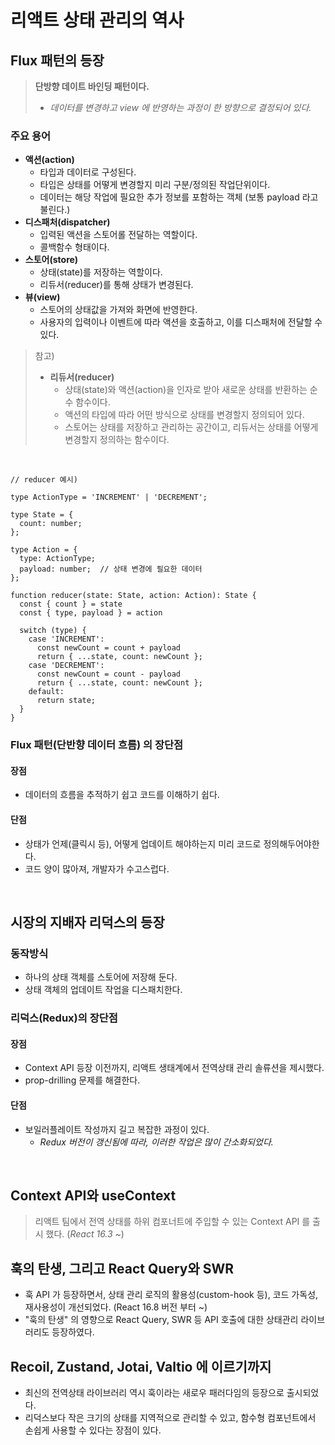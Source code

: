 # 리액트 상태 관리의 역사

## Flux 패턴의 등장

> **단방향 데이트 바인딩 패턴이다.**
> 
> - _데이터를 변경하고 view 에 반영하는 과정이 한 방향으로 결정되어 있다._

### 주요 용어
- **액션(action)**
  - 타입과 데이터로 구성된다.
  - 타입은 상태를 어떻게 변경할지 미리 구분/정의된 작업단위이다.
  - 데이터는 해당 작업에 필요한 추가 정보를 포함하는 객체 (보통 payload 라고 불린다.)
- **디스패처(dispatcher)**
  - 입력된 액션을 스토어롤 전달하는 역할이다.
  - 콜백함수 형태이다.
- **스토어(store)**
  - 상태(state)를 저장하는 역할이다.
  - 리듀서(reducer)를 통해 상태가 변경된다.
- **뷰(view)**
  - 스토어의 상태값을 가져와 화면에 반영한다.
  - 사용자의 입력이나 이벤트에 따라 액션을 호출하고, 이를 디스패처에 전달할 수 있다.


> 참고) 
> 
> - **리듀서(reducer)**
>   - 상태(state)와 액션(action)을 인자로 받아 새로운 상태를 반환하는 순수 함수이다.
>   - 액션의 타입에 따라 어떤 방식으로 상태를 변경할지 정의되어 있다.
>   - 스토어는 상태를 저장하고 관리하는 공간이고, 리듀서는 상태를 어떻게 변경할지 정의하는 함수이다.

<br/>

```tsx
// reducer 예시)

type ActionType = 'INCREMENT' | 'DECREMENT';

type State = {
  count: number;
};

type Action = { 
  type: ActionType;
  payload: number;  // 상태 변경에 필요한 데이터
};
    
function reducer(state: State, action: Action): State {
  const { count } = state
  const { type, payload } = action

  switch (type) {
    case 'INCREMENT':
      const newCount = count + payload
      return { ...state, count: newCount };
    case 'DECREMENT':
      const newCount = count - payload
      return { ...state, count: newCount };
    default:
      return state; 
  }
}
```

### Flux 패턴(단반향 데이터 흐름) 의 장단점

#### 장점
- 데이터의 흐름을 추적하기 쉽고 코드를 이해하기 쉽다.

#### 단점
- 상태가 언제(클릭시 등), 어떻게 업데이트 해야하는지 미리 코드로 정의해두어야한다.
- 코드 양이 많아져, 개발자가 수고스럽다.


<br/>

## 시장의 지배자 리덕스의 등장

### 동작방식
- 하나의 상태 객체를 스토어에 저장해 둔다. 
- 상태 객체의 업데이트 작업을 디스패치한다.

### 리덕스(Redux)의 장단점

#### 장점
- Context API 등장 이전까지, 리액트 생태계에서 전역상태 관리 솔류션을 제시했다.
- prop-drilling 문제를 해결한다. 

#### 단점
- 보일러플레이트 작성까지 길고 복잡한 과정이 있다.
  - _Redux 버전이 갱신됨에 따라, 이러한 작업은 많이 간소화되었다._

<br/>

## Context API와 useContext

> 리액트 팀에서 전역 상태를 하위 컴포너트에 주입할 수 있는 Context API 를 출시 했다. (_React 16.3 ~_)

## 훅의 탄생, 그리고 React Query와 SWR

- 훅 API 가 등장하면서, 상태 관리 로직의 활용성(custom-hook 등), 코드 가독성, 재사용성이 개선되었다. (React 16.8 버전 부터 ~)
- "훅의 탄생" 의 영향으로 React Query, SWR 등 API 호출에 대한 상태관리 라이브러리도 등장하였다.


## Recoil, Zustand, Jotai, Valtio 에 이르기까지

- 최신의 전역상태 라이브러리 역시 훅이라는 새로우 패러다임의 등장으로 출시되었다. 
- 리덕스보다 작은 크기의 상태를 지역적으로 관리할 수 있고, 함수형 컴포넌트에서 손쉽게 사용할 수 있다는 장점이 있다.